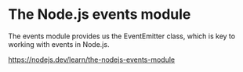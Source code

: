 # The Node.js events module
The events module provides us the EventEmitter class, which is key to working with events in Node.js.

https://nodejs.dev/learn/the-nodejs-events-module



